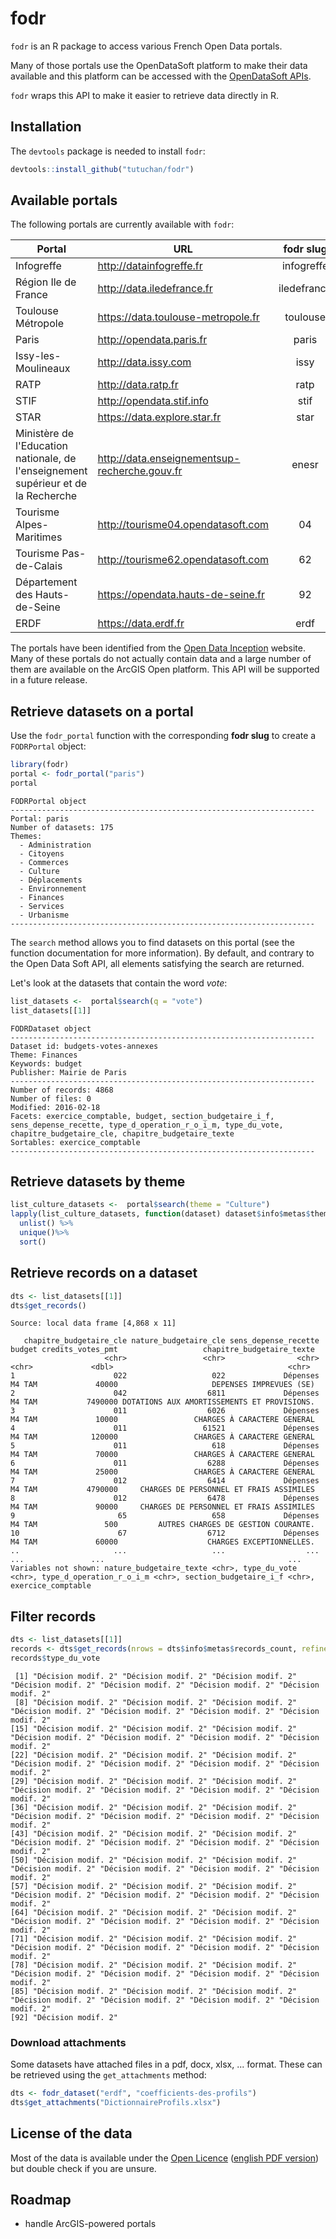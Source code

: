 # fodr

`fodr` is an R package to access various French Open Data portals.

Many of those portals use the OpenDataSoft platform to make their data available and this platform can be accessed with the [OpenDataSoft APIs](https://docs.opendatasoft.com/en/api/catalog_api.html). 

`fodr` wraps this API to make it easier to retrieve data directly in R.

## Installation

The `devtools` package is needed to install `fodr`:

```r
devtools::install_github("tutuchan/fodr")
```

## Available portals

The following portals are currently available with `fodr`:

| Portal                                                                             | URL                                           |  fodr slug  |
|------------------------------------------------------------------------------------|-----------------------------------------------|:-----------:|
| Infogreffe                                                                         | http://datainfogreffe.fr                      |  infogreffe |
| Région Ile de France                                                               | http://data.iledefrance.fr                    | iledefrance |
| Toulouse Métropole                                                                 | https://data.toulouse-metropole.fr            |   toulouse  |
| Paris                                                                              | http://opendata.paris.fr                      |    paris    |
| Issy-les-Moulineaux                                                                | http://data.issy.com                          |     issy    |
| RATP                                                                               | http://data.ratp.fr                           |     ratp    |
| STIF                                                                               | http://opendata.stif.info                     |     stif    |
| STAR                                                                               | https://data.explore.star.fr                  |     star    |
| Ministère de l'Education nationale, de l'enseignement supérieur et de la Recherche | http://data.enseignementsup-recherche.gouv.fr |    enesr    |
| Tourisme Alpes-Maritimes                                                           | http://tourisme04.opendatasoft.com            |      04     |
| Tourisme Pas-de-Calais                                                             | http://tourisme62.opendatasoft.com            |      62     |
| Département des Hauts-de-Seine                                                     | https://opendata.hauts-de-seine.fr            |      92     |
| ERDF                                                                               | https://data.erdf.fr                          |     erdf    |

The portals have been identified from the [Open Data Inception](http://opendatainception.io) website. Many of these portals do not actually contain data
and a large number of them are available on the ArcGIS Open platform. This API will be supported in a future release.

## Retrieve datasets on a portal

Use the `fodr_portal` function with the corresponding **fodr slug** to create a `FODRPortal` object:

```r
library(fodr)
portal <- fodr_portal("paris")
portal
```

```
FODRPortal object
--------------------------------------------------------------------
Portal: paris 
Number of datasets: 175 
Themes:
  - Administration
  - Citoyens
  - Commerces
  - Culture
  - Déplacements
  - Environnement
  - Finances
  - Services
  - Urbanisme 
--------------------------------------------------------------------
```

The `search` method allows you to find datasets on this portal (see the function documentation for more information). By default, and contrary to the Open Data Soft API, all elements satisfying the search are returned. 

Let's look at the datasets that contain the word *vote*:

```r
list_datasets <-  portal$search(q = "vote")
list_datasets[[1]]
```

```
FODRDataset object
--------------------------------------------------------------------
Dataset id: budgets-votes-annexes 
Theme: Finances 
Keywords: budget 
Publisher: Mairie de Paris  
--------------------------------------------------------------------
Number of records: 4868 
Number of files: 0 
Modified: 2016-02-18 
Facets: exercice_comptable, budget, section_budgetaire_i_f, sens_depense_recette, type_d_operation_r_o_i_m, type_du_vote, chapitre_budgetaire_cle, chapitre_budgetaire_texte 
Sortables: exercice_comptable 
--------------------------------------------------------------------
```

## Retrieve datasets by theme

```r
list_culture_datasets <-  portal$search(theme = "Culture")
lapply(list_culture_datasets, function(dataset) dataset$info$metas$theme) %>% 
  unlist() %>% 
  unique()%>% 
  sort()
```



## Retrieve records on a dataset

```r
dts <- list_datasets[[1]]
dts$get_records()
```

```
Source: local data frame [4,868 x 11]

   chapitre_budgetaire_cle nature_budgetaire_cle sens_depense_recette budget credits_votes_pmt                   chapitre_budgetaire_texte
                     <chr>                 <chr>                <chr>  <chr>             <dbl>                                       <chr>
1                      022                   022             Dépenses M4 TAM             40000                     DEPENSES IMPREVUES (SE)
2                      042                  6811             Dépenses M4 TAM           7490000 DOTATIONS AUX AMORTISSEMENTS ET PROVISIONS.
3                      011                  6026             Dépenses M4 TAM             10000                 CHARGES À CARACTERE GENERAL
4                      011                 61521             Dépenses M4 TAM            120000                 CHARGES À CARACTERE GENERAL
5                      011                   618             Dépenses M4 TAM             70000                 CHARGES À CARACTERE GENERAL
6                      011                  6288             Dépenses M4 TAM             25000                 CHARGES À CARACTERE GENERAL
7                      012                  6414             Dépenses M4 TAM           4790000     CHARGES DE PERSONNEL ET FRAIS ASSIMILES
8                      012                  6478             Dépenses M4 TAM             90000     CHARGES DE PERSONNEL ET FRAIS ASSIMILES
9                       65                   658             Dépenses M4 TAM               500         AUTRES CHARGES DE GESTION COURANTE.
10                      67                  6712             Dépenses M4 TAM             60000                    CHARGES EXCEPTIONNELLES.
..                     ...                   ...                  ...    ...               ...                                         ...
Variables not shown: nature_budgetaire_texte <chr>, type_du_vote <chr>, type_d_operation_r_o_i_m <chr>, section_budgetaire_i_f <chr>, exercice_comptable
```

## Filter records

```r
dts <- list_datasets[[1]]
records <- dts$get_records(nrows = dts$info$metas$records_count, refine = list(type_du_vote = "Décision modif. 2"))
records$type_du_vote
```

```
 [1] "Décision modif. 2" "Décision modif. 2" "Décision modif. 2" "Décision modif. 2" "Décision modif. 2" "Décision modif. 2" "Décision modif. 2"
 [8] "Décision modif. 2" "Décision modif. 2" "Décision modif. 2" "Décision modif. 2" "Décision modif. 2" "Décision modif. 2" "Décision modif. 2"
[15] "Décision modif. 2" "Décision modif. 2" "Décision modif. 2" "Décision modif. 2" "Décision modif. 2" "Décision modif. 2" "Décision modif. 2"
[22] "Décision modif. 2" "Décision modif. 2" "Décision modif. 2" "Décision modif. 2" "Décision modif. 2" "Décision modif. 2" "Décision modif. 2"
[29] "Décision modif. 2" "Décision modif. 2" "Décision modif. 2" "Décision modif. 2" "Décision modif. 2" "Décision modif. 2" "Décision modif. 2"
[36] "Décision modif. 2" "Décision modif. 2" "Décision modif. 2" "Décision modif. 2" "Décision modif. 2" "Décision modif. 2" "Décision modif. 2"
[43] "Décision modif. 2" "Décision modif. 2" "Décision modif. 2" "Décision modif. 2" "Décision modif. 2" "Décision modif. 2" "Décision modif. 2"
[50] "Décision modif. 2" "Décision modif. 2" "Décision modif. 2" "Décision modif. 2" "Décision modif. 2" "Décision modif. 2" "Décision modif. 2"
[57] "Décision modif. 2" "Décision modif. 2" "Décision modif. 2" "Décision modif. 2" "Décision modif. 2" "Décision modif. 2" "Décision modif. 2"
[64] "Décision modif. 2" "Décision modif. 2" "Décision modif. 2" "Décision modif. 2" "Décision modif. 2" "Décision modif. 2" "Décision modif. 2"
[71] "Décision modif. 2" "Décision modif. 2" "Décision modif. 2" "Décision modif. 2" "Décision modif. 2" "Décision modif. 2" "Décision modif. 2"
[78] "Décision modif. 2" "Décision modif. 2" "Décision modif. 2" "Décision modif. 2" "Décision modif. 2" "Décision modif. 2" "Décision modif. 2"
[85] "Décision modif. 2" "Décision modif. 2" "Décision modif. 2" "Décision modif. 2" "Décision modif. 2" "Décision modif. 2" "Décision modif. 2"
[92] "Décision modif. 2"
```

### Download attachments

Some datasets have attached files in a pdf, docx, xlsx, ... format. These can be retrieved using the `get_attachments` method:

```r
dts <- fodr_dataset("erdf", "coefficients-des-profils")
dts$get_attachments("DictionnaireProfils.xlsx")
```

## License of the data 

Most of the data is available under the [Open Licence](https://www.etalab.gouv.fr/licence-ouverte-open-licence) ([english PDF version](https://www.etalab.gouv.fr/wp-content/uploads/2014/05/Open_Licence.pdf)) but double check if you are unsure.

## Roadmap

+ handle ArcGIS-powered portals